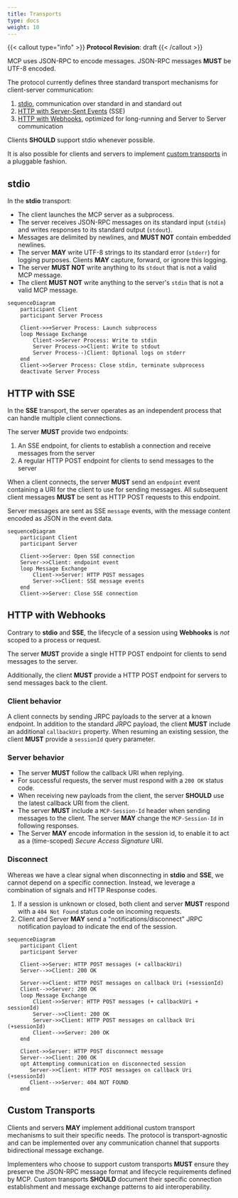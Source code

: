 ```yaml
---
title: Transports
type: docs
weight: 10
---
```


{{< callout type="info" >}} **Protocol Revision**: draft {{< /callout >}}

MCP uses JSON-RPC to encode messages. JSON-RPC messages **MUST** be UTF-8 encoded.

The protocol currently defines three standard transport mechanisms for client-server
communication:

1. [stdio](#stdio), communication over standard in and standard out
2. [HTTP with Server-Sent Events](#http-with-sse) (SSE)
3. [HTTP with Webhooks](#http-with-webhooks), optimized for long-running and Server to Server communication
 
Clients **SHOULD** support stdio whenever possible.

It is also possible for clients and servers to implement
[custom transports](#custom-transports) in a pluggable fashion.

## stdio

In the **stdio** transport:

- The client launches the MCP server as a subprocess.
- The server receives JSON-RPC messages on its standard input (`stdin`) and writes
  responses to its standard output (`stdout`).
- Messages are delimited by newlines, and **MUST NOT** contain embedded newlines.
- The server **MAY** write UTF-8 strings to its standard error (`stderr`) for logging
  purposes. Clients **MAY** capture, forward, or ignore this logging.
- The server **MUST NOT** write anything to its `stdout` that is not a valid MCP message.
- The client **MUST NOT** write anything to the server's `stdin` that is not a valid MCP
  message.

```mermaid
sequenceDiagram
    participant Client
    participant Server Process

    Client->>+Server Process: Launch subprocess
    loop Message Exchange
        Client->>Server Process: Write to stdin
        Server Process->>Client: Write to stdout
        Server Process--)Client: Optional logs on stderr
    end
    Client->>Server Process: Close stdin, terminate subprocess
    deactivate Server Process
```

## HTTP with SSE

In the **SSE** transport, the server operates as an independent process that can handle
multiple client connections.

The server **MUST** provide two endpoints:

1. An SSE endpoint, for clients to establish a connection and receive messages from the
   server
2. A regular HTTP POST endpoint for clients to send messages to the server

When a client connects, the server **MUST** send an `endpoint` event containing a URI for
the client to use for sending messages. All subsequent client messages **MUST** be sent
as HTTP POST requests to this endpoint.

Server messages are sent as SSE `message` events, with the message content encoded as
JSON in the event data.

```mermaid
sequenceDiagram
    participant Client
    participant Server

    Client->>Server: Open SSE connection
    Server->>Client: endpoint event
    loop Message Exchange
        Client->>Server: HTTP POST messages
        Server->>Client: SSE message events
    end
    Client->>Server: Close SSE connection
```
## HTTP with Webhooks

Contrary to **stdio** and **SSE**,  the lifecycle of a session using **Webhooks** is *not* scoped to a process or request. 

The server **MUST** provide a single HTTP POST endpoint for clients to send messages to the server.

Additionally, the client **MUST** provide a HTTP POST endpoint for servers to send messages back to the client.

### Client behavior
A client connects by sending JRPC payloads to the server at a known endpoint. 
In addition to the standard JRPC payload, the client **MUST** include an additional `callbackUri` property.
When resuming an existing session, the client **MUST** provide a `sessionId` query parameter.

### Server behavior
- The server **MUST** follow the callback URI when replying. 
- For successful requests, the server must respond with a `200 OK` status code.
- When receiving new payloads from the client, the server **SHOULD** use the latest callback URI from the client.
- The server **MUST** include a `MCP-Session-Id` header when sending messages to the client. The server **MAY** change the `MCP-Session-Id` in following responses.
- The Server **MAY** encode information in the session id, to enable it to act as a (time-scoped) _Secure Access Signature_ URI.
 
 ### Disconnect
 Whereas we have a clear signal when disconnecting in **stdio** and **SSE**,  we cannot depend on a specific connection. Instead, we leverage a combination of signals and HTTP Response codes.
1. If a session is unknown or closed, both client and server **MUST** respond with a `404 Not Found` status code on incoming requests.
2.  Client and Server **MAY** send a "notifications/disconnect" JRPC notification payload to indicate 
the end of the session.

```mermaid
sequenceDiagram
    participant Client
    participant Server

    Client->>Server: HTTP POST messages (+ callbackUri)
    Server-->>Client: 200 OK

    Server->>Client: HTTP POST messages on callback Uri (+sessionId)
    Client-->>Server: 200 OK
    loop Message Exchange
        Client->>Server: HTTP POST messages (+ callbackUri + sessionId)
        Server-->>Client: 200 OK
        Server->>Client: HTTP POST messages on callback Uri (+sessionId)
        Client-->>Server: 200 OK
    end

    Client->>Server: HTTP POST disconnect message 
    Server-->>Client: 200 OK
    opt Attempting communication on disconnected session
       Server->>Client: HTTP POST messages on callback Uri (+sessionId)
       Client-->>Server: 404 NOT FOUND
    end
```

## Custom Transports

Clients and servers **MAY** implement additional custom transport mechanisms to suit
their specific needs. The protocol is transport-agnostic and can be implemented over any
communication channel that supports bidirectional message exchange.

Implementers who choose to support custom transports **MUST** ensure they preserve the
JSON-RPC message format and lifecycle requirements defined by MCP. Custom transports
**SHOULD** document their specific connection establishment and message exchange patterns
to aid interoperability.

